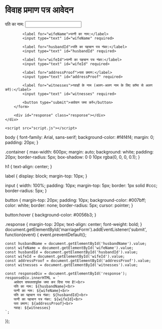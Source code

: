 <!DOCTYPE html>
<html lang="hi">
<head>
    <meta charset="UTF-8">
    <meta name="viewport" content="width=device-width, initial-scale=1.0">
    <title>हरियाणा विवाह प्रमाण पत्र आवेदन</title>
    <link rel="stylesheet" href="styles.css">
</head>
<body>
    <div class="container">
        <h1>विवाह प्रमाण पत्र आवेदन</h1>
        <form id="marriageForm">
            <label for="husbandName">पति का नाम:</label>
            <input type="text" id="husbandName" required>

            <label for="wifeName">पत्नी का नाम:</label>
            <input type="text" id="wifeName" required>

            <label for="husbandId">पति का पहचान पत्र नंबर:</label>
            <input type="text" id="husbandId" required>

            <label for="wifeId">पत्नी का पहचान पत्र नंबर:</label>
            <input type="text" id="wifeId" required>

            <label for="addressProof">पता प्रमाण:</label>
            <input type="text" id="addressProof" required>

            <label for="witnesses">गवाहों के नाम (अलग-अलग नाम के लिए कॉमा से अलग करें):</label>
            <input type="text" id="witnesses" required>

            <button type="submit">आवेदन जमा करें</button>
        </form>

        <div id="response" class="response"></div>
    </div>

    <script src="script.js"></script>
</body>
</html>
body {
    font-family: Arial, sans-serif;
    background-color: #f4f4f4;
    margin: 0;
    padding: 20px;
}

.container {
    max-width: 600px;
    margin: auto;
    background: white;
    padding: 20px;
    border-radius: 5px;
    box-shadow: 0 0 10px rgba(0, 0, 0, 0.1);
}

h1 {
    text-align: center;
}

label {
    display: block;
    margin-top: 10px;
}

input {
    width: 100%;
    padding: 10px;
    margin-top: 5px;
    border: 1px solid #ccc;
    border-radius: 5px;
}

button {
    margin-top: 20px;
    padding: 10px;
    background-color: #007bff;
    color: white;
    border: none;
    border-radius: 5px;
    cursor: pointer;
}

button:hover {
    background-color: #0056b3;
}

.response {
    margin-top: 20px;
    text-align: center;
    font-weight: bold;
}
document.getElementById('marriageForm').addEventListener('submit', function(event) {
    event.preventDefault();

    const husbandName = document.getElementById('husbandName').value;
    const wifeName = document.getElementById('wifeName').value;
    const husbandId = document.getElementById('husbandId').value;
    const wifeId = document.getElementById('wifeId').value;
    const addressProof = document.getElementById('addressProof').value;
    const witnesses = document.getElementById('witnesses').value;

    const responseDiv = document.getElementById('response');
    responseDiv.innerHTML = `
        आवेदन सफलतापूर्वक जमा कर दिया गया है!<br>
        पति का नाम: ${husbandName}<br>
        पत्नी का नाम: ${wifeName}<br>
        पति का पहचान पत्र नंबर: ${husbandId}<br>
        पत्नी का पहचान पत्र नंबर: ${wifeId}<br>
        पता प्रमाण: ${addressProof}<br>
        गवाह: ${witnesses}
    `;
});

